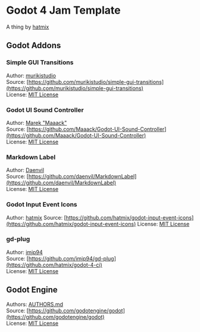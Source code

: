 # Godot 4 Jam Template

A thing by [hatmix](https://hatmix.itch.io)

## Godot Addons
### Simple GUI Transitions
Author: [murikistudio](https://github.com/murikistudio)  
Source: [https://github.com/murikistudio/simple-gui-transitions](https://github.com/murikistudio/simple-gui-transitions)  
License: [MIT License](https://github.com/murikistudio/simple-gui-transitions/tree/godot-4?tab=MIT-1-ov-file#readme)  

### Godot UI Sound Controller
Author: [Marek "Maaack"](https://github.com/Maaack)  
Source: [https://github.com/Maaack/Godot-UI-Sound-Controller](https://github.com/Maaack/Godot-UI-Sound-Controller)  
License: [MIT License](https://github.com/Maaack/Godot-UI-Sound-Controller?tab=MIT-1-ov-file#readme)  

### Markdown Label
Author: [Daenvil](https://github.com/daenvil)  
Source: [https://github.com/daenvil/MarkdownLabel](https://github.com/daenvil/MarkdownLabel)  
License: [MIT License](https://github.com/daenvil/MarkdownLabel/tree/main?tab=MIT-1-ov-file#readme)  

### Godot Input Event Icons
Author: [hatmix](https://github.com/hatmix) 
Source: [https://github.com/hatmix/godot-input-event-icons](https://github.com/hatmix/godot-input-event-icons) 
License: [MIT License](https://github.com/hatmix/godot-input-event-icons?tab=MIT-1-ov-file) 

### gd-plug
Author: [imjp94](https://github.com/imjp94)  
Source: [https://github.com/imjp94/gd-plug](https://github.com/hatmix/godot-4-ci)  
License:  [MIT License](https://github.com/imjp94/gd-plug/blob/master/LICENSE)  

## Godot Engine
Authors: [AUTHORS.md](https://github.com/godotengine/godot/blob/master/AUTHORS.md)  
Source: [https://github.com/godotengine/godot](https://github.com/godotengine/godot)  
License: [MIT License](godotengine.org/license)
